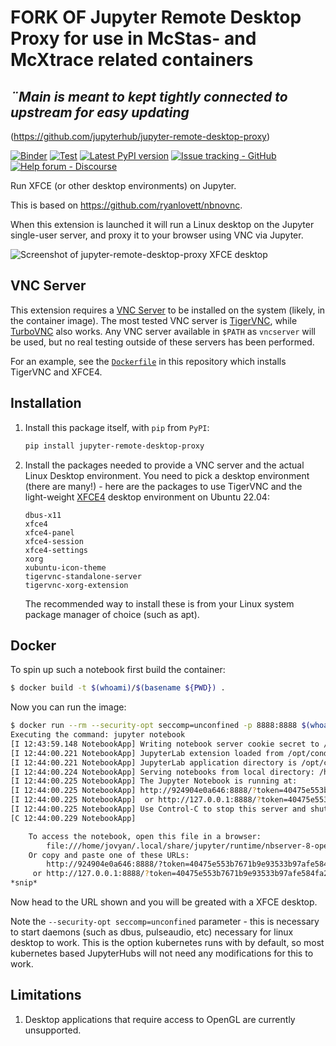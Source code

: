 # FORK OF Jupyter Remote Desktop Proxy for use in McStas- and McXtrace related containers

## *¨Main is meant to kept tightly connected to upstream for easy updating* ##
 (https://github.com/jupyterhub/jupyter-remote-desktop-proxy)

[![Binder](https://mybinder.org/badge_logo.svg)](https://mybinder.org/v2/gh/jupyterhub/jupyter-remote-desktop-proxy/HEAD?urlpath=desktop)
[![Test](https://github.com/jupyterhub/jupyter-remote-desktop-proxy/actions/workflows/test.yaml/badge.svg)](https://github.com/jupyterhub/jupyter-remote-desktop-proxy/actions/workflows/test.yaml)
[![Latest PyPI version](https://img.shields.io/pypi/v/jupyter-remote-desktop-proxy?logo=pypi)](https://pypi.python.org/pypi/jupyter-remote-desktop-proxy)
[![Issue tracking - GitHub](https://img.shields.io/badge/issue_tracking-github-blue?logo=github)](https://github.com/jupyterhub/jupyter-remote-desktop-proxy/issues)
[![Help forum - Discourse](https://img.shields.io/badge/help_forum-discourse-blue?logo=discourse)](https://discourse.jupyter.org/c/jupyterhub)

Run XFCE (or other desktop environments) on Jupyter.

This is based on https://github.com/ryanlovett/nbnovnc.

When this extension is launched it will run a Linux desktop on the Jupyter single-user server, and proxy it to your browser using VNC via Jupyter.

![Screenshot of jupyter-remote-desktop-proxy XFCE desktop](https://raw.githubusercontent.com/jupyterhub/jupyter-remote-desktop-proxy/main/tests/reference/desktop.png)

## VNC Server

This extension requires a [VNC Server](https://en.wikipedia.org/wiki/Virtual_Network_Computing)
to be installed on the system (likely, in the container image). The
most tested VNC server is [TigerVNC](https://tigervnc.org/), while
[TurboVNC](https://www.turbovnc.org/) also works. Any VNC server available
in `$PATH` as `vncserver` will be used, but no real testing outside of
these servers has been performed.

For an example, see the [`Dockerfile`](./Dockerfile) in this repository which installs TigerVNC and XFCE4.

## Installation

1. Install this package itself, with `pip` from `PyPI`:

   ```bash
   pip install jupyter-remote-desktop-proxy
   ```

2. Install the packages needed to provide a VNC server and the actual Linux Desktop environment.
   You need to pick a desktop environment (there are many!) - here are the packages
   to use TigerVNC and the light-weight [XFCE4](https://www.xfce.org/) desktop environment on Ubuntu 22.04:

   ```
   dbus-x11
   xfce4
   xfce4-panel
   xfce4-session
   xfce4-settings
   xorg
   xubuntu-icon-theme
   tigervnc-standalone-server
   tigervnc-xorg-extension
   ```

   The recommended way to install these is from your Linux system package manager
   of choice (such as apt).

## Docker

To spin up such a notebook first build the container:

```bash
$ docker build -t $(whoami)/$(basename ${PWD}) .
```

Now you can run the image:

```bash
$ docker run --rm --security-opt seccomp=unconfined -p 8888:8888 $(whoami)/$(basename ${PWD})
Executing the command: jupyter notebook
[I 12:43:59.148 NotebookApp] Writing notebook server cookie secret to /home/jovyan/.local/share/jupyter/runtime/notebook_cookie_secret
[I 12:44:00.221 NotebookApp] JupyterLab extension loaded from /opt/conda/lib/python3.7/site-packages/jupyterlab
[I 12:44:00.221 NotebookApp] JupyterLab application directory is /opt/conda/share/jupyter/lab
[I 12:44:00.224 NotebookApp] Serving notebooks from local directory: /home/jovyan
[I 12:44:00.225 NotebookApp] The Jupyter Notebook is running at:
[I 12:44:00.225 NotebookApp] http://924904e0a646:8888/?token=40475e553b7671b9e93533b97afe584fa2030448505a7d83
[I 12:44:00.225 NotebookApp]  or http://127.0.0.1:8888/?token=40475e553b7671b9e93533b97afe584fa2030448505a7d83
[I 12:44:00.225 NotebookApp] Use Control-C to stop this server and shut down all kernels (twice to skip confirmation).
[C 12:44:00.229 NotebookApp]

    To access the notebook, open this file in a browser:
        file:///home/jovyan/.local/share/jupyter/runtime/nbserver-8-open.html
    Or copy and paste one of these URLs:
        http://924904e0a646:8888/?token=40475e553b7671b9e93533b97afe584fa2030448505a7d83
     or http://127.0.0.1:8888/?token=40475e553b7671b9e93533b97afe584fa2030448505a7d83
*snip*
```

Now head to the URL shown and you will be greated with a XFCE desktop.

Note the `--security-opt seccomp=unconfined` parameter - this is necessary
to start daemons (such as dbus, pulseaudio, etc) necessary for linux desktop
to work. This is the option kubernetes runs with by default, so most kubernetes
based JupyterHubs will not need any modifications for this to work.

## Limitations

1. Desktop applications that require access to OpenGL are currently unsupported.
